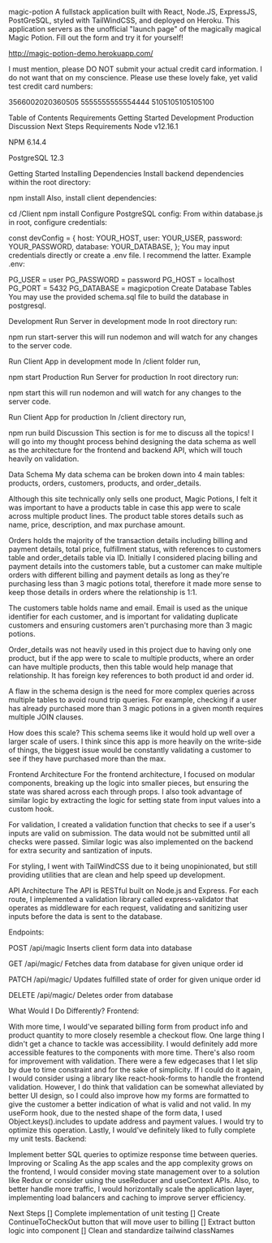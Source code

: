 magic-potion
A fullstack application built with React, Node.JS, ExpressJS, PostGreSQL, styled with TailWindCSS, and deployed on Heroku. This application servers as the unofficial "launch page" of the magically magical Magic Potion. Fill out the form and try it for yourself!

http://magic-potion-demo.herokuapp.com/

I must mention, please DO NOT submit your actual credit card information. I do not want that on my conscience. Please use these lovely fake, yet valid test credit card numbers:

3566002020360505
5555555555554444
5105105105105100

Table of Contents
Requirements
Getting Started
Development
Production
Discussion
Next Steps
Requirements
Node v12.16.1

NPM 6.14.4

PostgreSQL 12.3

Getting Started
Installing Dependencies
Install backend dependencies within the root directory:

npm install
Also, install client dependencies:

cd /Client
npm install
Configure PostgreSQL config:
From within database.js in root, configure credentials:

const devConfig = {
  host: YOUR_HOST,
  user: YOUR_USER,
  password: YOUR_PASSWORD,
  database: YOUR_DATABASE,
};
You may input credentials directly or create a .env file. I recommend the latter. Example .env:

PG_USER = user
PG_PASSWORD = password
PG_HOST = localhost
PG_PORT = 5432
PG_DATABASE = magicpotion
Create Database Tables
You may use the provided schema.sql file to build the database in postgresql.

Development
Run Server in development mode
In root directory run:

npm run start-server
this will run nodemon and will watch for any changes to the server code.

Run Client App in development mode
In /client folder run,

npm start
Production
Run Server for production
In root directory run:

npm start
this will run nodemon and will watch for any changes to the server code.

Run Client App for production
In /client directory run,

npm run build
Discussion
This section is for me to discuss all the topics! I will go into my thought process behind designing the data schema as well as the architecture for the frontend and backend API, which will touch heavily on validation.

Data Schema
My data schema can be broken down into 4 main tables: products, orders, customers, products, and order_details.

Although this site technically only sells one product, Magic Potions, I felt it was important to have a products table in case this app were to scale across multiple product lines. The product table stores details such as name, price, description, and max purchase amount.

Orders holds the majority of the transaction details including billing and payment details, total price, fulfillment status, with references to customers table and order_details table via ID. Initially I considered placing billing and payment details into the customers table, but a customer can make multiple orders with different billing and payment details as long as they're purchasing less than 3 magic potions total, therefore it made more sense to keep those details in orders where the relationship is 1:1.

The customers table holds name and email. Email is used as the unique identifier for each customer, and is important for validating duplicate customers and ensuring customers aren't purchasing more than 3 magic potions.

Order_details was not heavily used in this project due to having only one product, but if the app were to scale to multiple products, where an order can have multiple products, then this table would help manage that relationship. It has foreign key references to both product id and order id.

A flaw in the schema design is the need for more complex queries across multiple tables to avoid round trip queries. For example, checking if a user has already purchased more than 3 magic potions in a given month requires multiple JOIN clauses.

How does this scale?
This schema seems like it would hold up well over a larger scale of users. I think since this app is more heavily on the write-side of things, the biggest issue would be constantly validating a customer to see if they have purchased more than the max.

Frontend Architecture
For the frontend architecture, I focused on modular components, breaking up the logic into smaller pieces, but ensuring the state was shared across each through props. I also took advantage of similar logic by extracting the logic for setting state from input values into a custom hook.

For validation, I created a validation function that checks to see if a user's inputs are valid on submission. The data would not be submitted until all checks were passed. Similar logic was also implemented on the backend for extra security and santization of inputs.

For styling, I went with TailWindCSS due to it being unopinionated, but still providing utilities that are clean and help speed up development.

API Architecture
The API is RESTful built on Node.js and Express. For each route, I implemented a validation library called express-validator that operates as middleware for each request, validating and sanitizing user inputs before the data is sent to the database.

Endpoints:

POST /api/magic
Inserts client form data into database

GET /api/magic/<uid>
Fetches data from database for given unique order id

PATCH /api/magic/<uid>
Updates fulfilled state of order for given unique order id

DELETE /api/magic/<uid>
Deletes order from database

What Would I Do Differently?
Frontend:

With more time, I would've separated billing form from product info and product quantity to more closely resemble a checkout flow.
One large thing I didn't get a chance to tackle was accessibility. I would definitely add more accessible features to the components with more time.
There's also room for improvement with validation. There were a few edgecases that I let slip by due to time constraint and for the sake of simplicity. If I could do it again, I would consider using a library like react-hook-forms to handle the frontend validation.
However, I do think that validation can be somewhat alleviated by better UI design, so I could also improve how my forms are formatted to give the customer a better indication of what is valid and not valid.
In my useForm hook, due to the nested shape of the form data, I used Object.keys().includes to update address and payment values. I would try to optimize this operation.
Lastly, I would've definitely liked to fully complete my unit tests.
Backend:

Implement better SQL queries to optimize response time between queries.
Improving or Scaling
As the app scales and the app complexity grows on the frontend, I would consider moving state management over to a solution like Redux or consider using the useReducer and useContext APIs. Also, to better handle more traffic, I would horizontally scale the application layer, implementing load balancers and caching to improve server efficiency.

Next Steps
[] Complete implementation of unit testing
[] Create ContinueToCheckOut button that will move user to billing
[] Extract button logic into component
[] Clean and standardize tailwind classNames